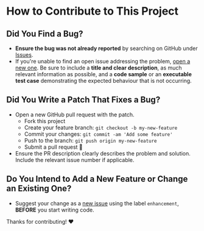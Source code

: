 # How to Contribute to This Project

## Did You Find a Bug?

* **Ensure the bug was not already reported** by searching on GitHub under
  [Issues][issues].
* If you're unable to find an open issue addressing the problem,
  [open a new one][new-issue]. Be sure to include a **title and clear
  description**, as much relevant information as possible, and a **code
  sample** or an **executable test case** demonstrating the expected
  behaviour that is not occurring.

## Did You Write a Patch That Fixes a Bug?

* Open a new GitHub pull request with the patch.
  * Fork this project
  * Create your feature branch: `git checkout -b my-new-feature`
  * Commit your changes: `git commit -am 'Add some feature'`
  * Push to the branch: `git push origin my-new-feature`
  * Submit a pull request :tada:
* Ensure the PR description clearly describes the problem and solution.
  Include the relevant issue number if applicable.

## Do You Intend to Add a New Feature or Change an Existing One?

* Suggest your change as a [new issue][new-issue] using the label
  `enhancement`, **BEFORE** you start writing code.

Thanks for contributing! :heart:

[//]: # (Simply change the URL's below to your own project information)

[issues]: https://github.com/Just-Insane/helm-vault/issues
[new-issue]: https://github.com/Just-Insane/helm-vault/issues/new/choose